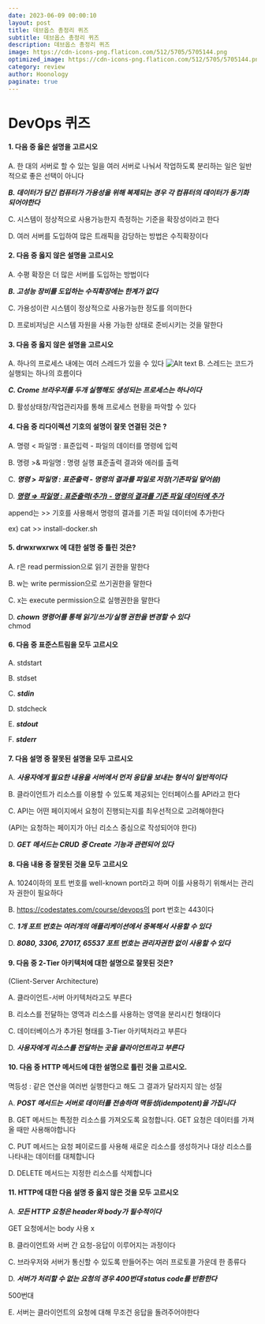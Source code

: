 ```yaml
---
date: 2023-06-09 00:00:10
layout: post
title: 데브옵스 총정리 퀴즈
subtitle: 데브옵스 총정리 퀴즈
description: 데브옵스 총정리 퀴즈
image: https://cdn-icons-png.flaticon.com/512/5705/5705144.png
optimized_image: https://cdn-icons-png.flaticon.com/512/5705/5705144.png
category: review
author: Hoonology
paginate: true
---
```

# DevOps 퀴즈

#### 1. 다음 중 옳은 설명을 고르시오
A. 한 대의 서버로 할 수 있는 일을 여러 서버로 나눠서 작업하도록 분리하는 일은 일반적으로 좋은 선택이 아니다

***B. 데이터가 담긴 컴퓨터가 가용성을 위해 복제되는 경우 각 컴퓨터의 데이터가 동기화 되어야한다***

C. 시스템이 정상적으로 사용가능한지 측정하는 기준을 확장성이라고 한다

D. 여러 서버를 도입하여 많은 트래픽을 감당하는 방법은 수직확장이다

#### 2. 다음 중 옳지 않은 설명을 고르시오

A. 수평 확장은 더 많은 서버를 도입하는 방법이다

***B. 고성능 장비를 도입하는 수직확장에는 한계가 없다***

C. 가용성이란 시스템이 정상적으로 사용가능한 정도를 의미한다

D. 프로비저닝은 시스템 자원을 사용 가능한 상태로 준비시키는 것을 말한다
#### 3. 다음 중 옳지 않은 설명을 고르시오
A. 하나의 프로세스 내에는 여러 스레드가 있을 수 있다
![Alt text](https://gmlwjd9405.github.io/images/os-process-and-thread/thread.png)
B. 스레드는 코드가 실행되는 하나의 흐름이다

***C. Crome 브라우저를 두개 실행해도 생성되는 프로세스는 하나이다***

D. 활성상태창/작업관리자를 통해 프로세스 현황을 파악할 수 있다

#### 4. 다음 중 리다이렉션 기호의 설명이 잘못 연결된 것은 ?
A.
명령 < 파일명 : 표준입력 - 파일의 데이터를 명령에 입력


B.
명령 >& 파일명 : 명령 실행 표준출력 결과와 에러를 출력


C.
***명령 > 파일명 : 표준출력 - 명령의 결과를 파일로 저장(기존파일 덮어씀)***


D.
<u>***명령 ⇒ 파일명 : 표준출력(추가) - 명령의 결과를 기존 파일 데이터에 추가***</u>

append는 >> 기호를 사용해서 명령의 결과를 기존 파일 데이터에 추가한다

ex) cat >> install-docker.sh


#### 5. drwxrwxrwx 에 대한 설명 중 틀린 것은?

A.
r은 read permission으로 읽기 권한을 말한다


B.
w는 write permission으로 쓰기권한을 말한다


C.
x는 execute permission으로 실행권한을 말한다


D.
***chown 명령어를 통해 읽기/쓰기/실행 권한을 변경할 수 있다***  
  chmod
#### 6. 다음 중 표준스트림을 모두 고르시오

A.
stdstart


B.
stdset


C.
***stdin***


D.
stdcheck


E.
***stdout***


F.
***stderr***

#### 7. 다음 설명 중 잘못된 설명을 모두 고르시오

A.
***사용자에게 필요한 내용을 서버에서 먼저 응답을 보내는 형식이 일반적이다***


B.
클라이언트가 리소스를 이용할 수 있도록 제공되는 인터페이스를 API라고 한다


C.
API는 어떤 페이지에서 요청이 진행되는지를 최우선적으로 고려해야한다

(API는 요청하는 페이지가 아닌 리소스 중심으로 작성되어야 한다)


D.
***GET 메서드는 CRUD 중 Create 기능과 관련되어 있다***

#### 8. 다음 내용 중 잘못된 것을 모두 고르시오

A.
1024이하의 포트 번호를 well-known port라고 하며 이를 사용하기 위해서는 관리자 권한이 필요하다


B.
https://codestates.com/course/devops의 port 번호는 443이다


C.
***1개 포트 번호는 여러개의 애플리케이션에서 중복해서 사용할 수 있다***


D.
***8080, 3306, 27017, 65537 포트 번호는 관리자권한 없이 사용할 수 있다***

#### 9. 다음 중 2-Tier 아키텍처에 대한 설명으로 잘못된 것은?

(Client-Server Architecture)

A.
클라이언트-서버 아키텍처라고도 부른다


B.
리소스를 전달하는 영역과 리소스를 사용하는 영역을 분리시킨 형태이다


C.
데이터베이스가 추가된 형태를 3-Tier 아키텍처라고 부른다


D.
***사용자에게 리소스를 전달하는 곳을 클라이언트라고 부른다***

#### 10. 다음 중 HTTP 메서드에 대한 설명으로 틀린 것을 고르시오.

멱등성 : 같은 연산을 여러번 실행한다고 해도 그 결과가 달라지지 않는 성질


A.
***POST 메서드는 서버로 데이터를 전송하며 멱등성(idempotent)을 가집니다***


B.
GET 메서드는 특정한 리소스를 가져오도록 요청합니다. GET 요청은 데이터를 가져올 때만 사용해야합니다


C.
PUT 메서드는 요청 페이로드를 사용해 새로운 리소스를 생성하거나 대상 리소스를 나타내는 데이터를 대체합니다


D.
DELETE 메서드는 지정한 리소스를 삭제합니다

#### 11. HTTP에 대한 다음 설명 중 옳지 않은 것을 모두 고르시오
A.
***모든 HTTP 요청은 header와 body가 필수적이다***

GET 요청에서는 body 사용 x

B.
클라이언트와 서버 간 요청-응답이 이루어지는 과정이다


C.
브라우저와 서버가 통신할 수 있도록 만들어주는 여러 프로토콜 가운데 한 종류다


D.
***서버가 처리할 수 없는 요청의 경우 400번대 status code를 반환한다***

500번대 

E.
서버는 클라이언트의 요청에 대해 무조건 응답을 돌려주어야한다